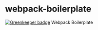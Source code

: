 # webpack-boilerplate

[![Greenkeeper badge](https://badges.greenkeeper.io/l19861225q/webpack-boilerplate.svg)](https://greenkeeper.io/)
Webpack Boilerplate
